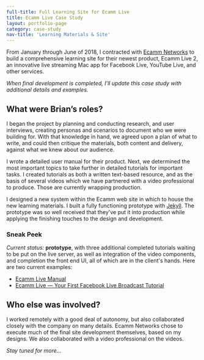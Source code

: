 ```yaml
---
full-title: Full Learning Site for Ecamm Live
title: Ecamm Live Case Study
layout: portfolio-page
category: case-study
nav-title: 'Learning Materials & Site'
---
```


From January through June of 2018, I contracted with [Ecamm Networks](http://ecamm.com) to build a comprehensive learning site for their newest product, Ecamm Live 2, an innovative live streaming Mac app for Facebook Live, YouTube Live, and other services.

_When final development is completed, I'll update this case study with additional details and&nbsp;examples._

## What were Brian’s roles?

I began the project by planning and conducting research, and user interviews, creating personas and scenarios to document who we were building for. With that knowledge in hand, we agreed upon a plan of what to write, and could then critique the materials, both content and delivery, against what we knew about our audience.

I wrote a detailed user manual for their product. Next, we determined the most important topics to take further in detailed tutorials for important tasks. I created tutorials as both a written text-based resource, and as the basis of several videos which we have partnered with a video professional to produce. Those are currently wrapping production.

I designed a new system within the Ecamm web site in which to house the new learning materials. I built a fully functioning prototype with [Jekyll](http://jekyllrb.com). The prototype was so well received that they've put it into production while applying the finishing touches to the design and development.

### Sneak Peek

_Current status:_ **prototype**, with three additional completed tutorials waiting to be put on the live server, as well as integration of the video components, and completion the front end UI, all of which are in the client's hands. Here are two current examples:

* [Ecamm Live Manual](http://learn.ecamm.com/ecamm-live-manual)
* [Ecamm Live — Your First Facebook Live Broadcast Tutorial](http://learn.ecamm.com/ecamm-live-first-facebook-live)


## Who else was involved?

I worked remotely with a good deal of autonomy, but also collaborated closely with the company on many details. Ecamm Networks chose to execute much of the final site development themselves, based on my designs. We also collaborated with a video professional on the videos.

_Stay tuned for more…_